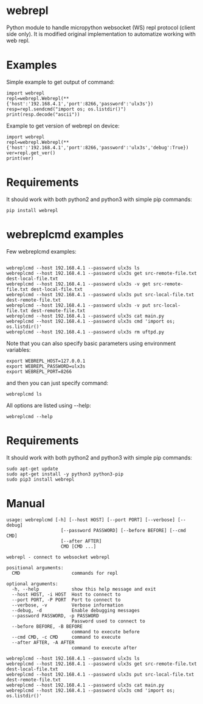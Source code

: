 webrepl
======
Python module to handle micropython websocket (WS) repl protocol (client side only). It is modified original implementation to automatize working with web repl.

Examples
========

Simple example to get output of command:
```
import webrepl
repl=webrepl.Webrepl(**{'host':'192.168.4.1','port':8266,'password':'ulx3s'})
resp=repl.sendcmd("import os; os.listdir()")
print(resp.decode("ascii"))
```

Example to get version of webrepl on device:
```
import webrepl
repl=webrepl.Webrepl(**{'host':'192.168.4.1','port':8266,'password':'ulx3s','debug':True})
ver=repl.get_ver()
print(ver)
```

Requirements
============

It should work with both python2 and python3 with simple pip commands:
```
pip install webrepl
```

webreplcmd examples
========

Few webreplcmd examples:
```

webreplcmd --host 192.168.4.1 --password ulx3s ls
webreplcmd --host 192.168.4.1 --password ulx3s get src-remote-file.txt dest-local-file.txt
webreplcmd --host 192.168.4.1 --password ulx3s -v get src-remote-file.txt dest-local-file.txt
webreplcmd --host 192.168.4.1 --password ulx3s put src-local-file.txt dest-remote-file.txt
webreplcmd --host 192.168.4.1 --password ulx3s -v put src-local-file.txt dest-remote-file.txt
webreplcmd --host 192.168.4.1 --password ulx3s cat main.py
webreplcmd --host 192.168.4.1 --password ulx3s cmd 'import os; os.listdir()'
webreplcmd --host 192.168.4.1 --password ulx3s rm uftpd.py
```

Note that you can also specify basic parameters using environment variables:
```
export WEBREPL_HOST=127.0.0.1
export WEBREPL_PASSWORD=ulx3s
export WEBREPL_PORT=8266
```

and then you can just specify command:
```
webreplcmd ls
```

All options are listed using --help:

```
webreplcmd --help
```

Requirements
============

It should work with both python2 and python3 with simple pip commands:
```
sudo apt-get update
sudo apt-get install -y python3 python3-pip
sudo pip3 install webrepl
```

Manual
======

```
usage: webreplcmd [-h] [--host HOST] [--port PORT] [--verbose] [--debug]
                    [--password PASSWORD] [--before BEFORE] [--cmd CMD]
                    [--after AFTER]
                    CMD [CMD ...]

webrepl - connect to websocket webrepl

positional arguments:
  CMD                   commands for repl

optional arguments:
  -h, --help            show this help message and exit
  --host HOST, -i HOST  Host to connect to
  --port PORT, -P PORT  Port to connect to
  --verbose, -v         Verbose information
  --debug, -d           Enable debugging messages
  --password PASSWORD, -p PASSWORD
                        Password used to connect to
  --before BEFORE, -B BEFORE
                        command to execute before
  --cmd CMD, -c CMD     command to execute
  --after AFTER, -A AFTER
                        command to execute after

webreplcmd --host 192.168.4.1 --password ulx3s ls
webreplcmd --host 192.168.4.1 --password ulx3s get src-remote-file.txt dest-local-file.txt
webreplcmd --host 192.168.4.1 --password ulx3s put src-local-file.txt dest-remote-file.txt
webreplcmd --host 192.168.4.1 --password ulx3s cat main.py
webreplcmd --host 192.168.4.1 --password ulx3s cmd 'import os; os.listdir()'
```
